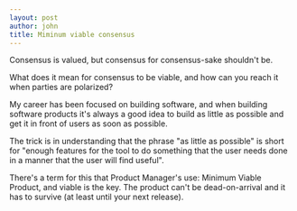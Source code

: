 ```yaml
---
layout: post
author: john
title: Miminum viable consensus
---
```


Consensus is valued, but consensus for consensus-sake shouldn't be.

What does it mean for consensus to be viable, 
and how can you reach it when parties are polarized?

<!--more-->

My career has been focused on building software, and when building software products 
it's always a good idea to build as little as possible 
and get it in front of users as soon as possible.

The trick is in understanding that the phrase "as little as possible"
is short for "enough features for the tool to 
do something that the user needs done 
in a manner that the user will find useful".

There's a term for this that Product Manager's use:
Minimum Viable Product, and viable is the key.
The product can't be dead-on-arrival
and it has to survive (at least until your next release).

